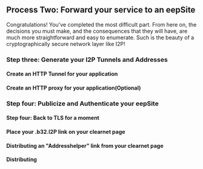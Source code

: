 
Process Two: Forward your service to an eepSite
-----------------------------------------------

Congratulations! You've completed the most difficult part. From here on, the
decisions you must make, and the consequences that they will have, are much
more straightforward and easy to enumerate. Such is the beauty of a
cryptographically secure network layer like I2P!

### Step three: Generate your I2P Tunnels and Addresses

#### Create an HTTP Tunnel for your application



#### Create an HTTP proxy for your application(Optional)


### Step four: Publicize and Authenticate your eepSite



#### Step four: Back to TLS for a moment

#### Place your .b32.I2P link on your clearnet page



#### Distributing an "Addresshelper" link from your clearnet page



#### Distributing
